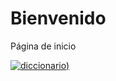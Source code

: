 # Bienvenido
Página de inicio

[![diccionario]([file:///C:/Users/Josue/Downloads/Doro.gif))](https://jisho.org)
